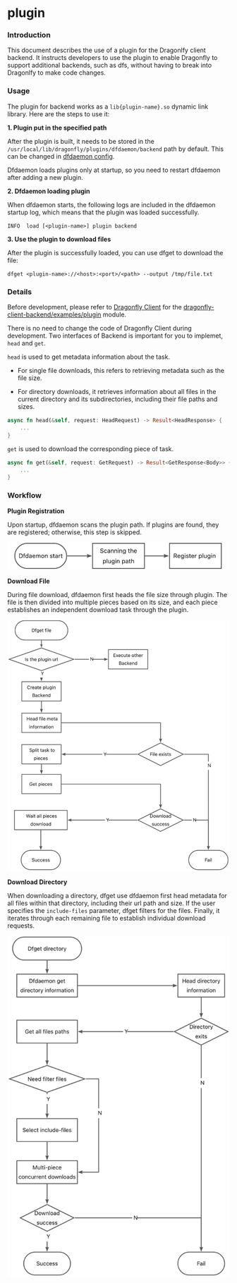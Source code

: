 # plugin

### Introduction

This document describes the use of a plugin for the Dragonlfy client backend. It instructs developers to use the plugin to enable Dragonfly to support additional backends, such as dfs, without having to break into Dragonlfy to make code changes.

### Usage

The plugin for backend works as a `lib{plugin-name}.so` dynamic link library. Here are the steps to use it:

**1. Plugin put in the specified path**

After the plugin is built, it needs to be stored in the `/usr/local/lib/dragonfly/plugins/dfdaemon/backend` path by default. This can be changed in [dfdaemon config](https://d7y.io/docs/next/reference/configuration/client/dfdaemon/).

Dfdaemon loads plugins only at startup, so you need to restart dfdaemon after adding a new plugin.

**2. Dfdaemon loading plugin**

When dfdaemon starts, the following logs are included in the dfdaemon startup log, which means that the plugin was loaded successfully.

```
INFO  load [<plugin-name>] plugin backend
```

**3. Use the plugin to download files**

After the plugin is successfully loaded, you can use dfget to download the file:

```shell
dfget <plugin-name>://<host>:<port>/<path> --output /tmp/file.txt
```

### Details

Before development, please refer to [Dragonfly Client](https://github.com/dragonflyoss/client/tree/main) for the [dragonfly-client-backend/examples/plugin](https://github.com/dragonflyoss/client/tree/main/dragonfly-client-backend/examples/plugin) module.

There is no need to change the code of Dragonfly Client during development. Two interfaces of Backend is important for you to implemet, `head` and `get`.

`head` is used to get metadata information about the task.

- For single file downloads, this refers to retrieving metadata such as the file size.

- For directory downloads, it retrieves information about all files in the current directory and its subdirectories, including their file paths and sizes.

```rust
async fn head(&self, request: HeadRequest) -> Result<HeadResponse> {
    ...
}
```

`get` is used to download the corresponding piece of task.

```rust
async fn get(&self, request: GetRequest) -> Result<GetResponse<Body>> {
    ...
}
```

### Workflow

**Plugin Registration**

Upon startup, dfdaemon scans the plugin path. If plugins are found, they are registered; otherwise, this step is skipped.

![](./register-plugin.jpg)

**Download File**

During file download, dfdaemon first heads the file size through plugin. The file is then divided into multiple pieces based on its size, and each piece establishes an independent download task through the plugin.

![](./download-file.jpg)

**Download Directory**

When downloading a directory, dfget use dfdaemon first head metadata for all files within that directory, including their url path and size. If the user specifies the `include-files` parameter, dfget filters for the files. Finally, it iterates through each remaining file to establish individual download requests.

![](./download-directory.jpg)
